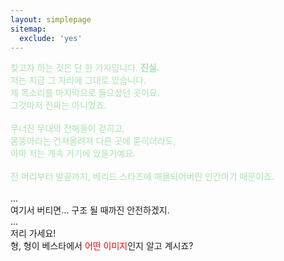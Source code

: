 ```yaml
---
layout: simplepage
sitemap:
  exclude: 'yes'
---
```



<p>
<span style="color: #a8e3ae">
찾고자 하는 것은 단 한 가지입니다. <b>진실.</b> <br>
저는 지금 그 자리에 그대로 있습니다. <br>
제 목소리를 마지막으로 들으셨던 곳이요. <br>
그것마저 진짜는 아니었죠. <br>
<br>
무너진 무대의 잔해들이 걷히고, <br>
몸뚱아리는 건져올려져 다른 곳에 묻히더라도, <br>
아마 저는 계속 거기에 있을거예요.<br>
<br>
전 머리부터 발끝까지, 베리드 스타즈에 매몰되어버린 인간이기 때문이죠. <br></span>
<br>
... <br>
여기서 버티면... 구조 될 때까진 안전하겠지. <br>
... <br>
저리 가세요!  <br>
형, 형이 베스타에서 <span style="color: red">어떤 이미지</span>인지 알고 계시죠?<br>
<br>
</p>